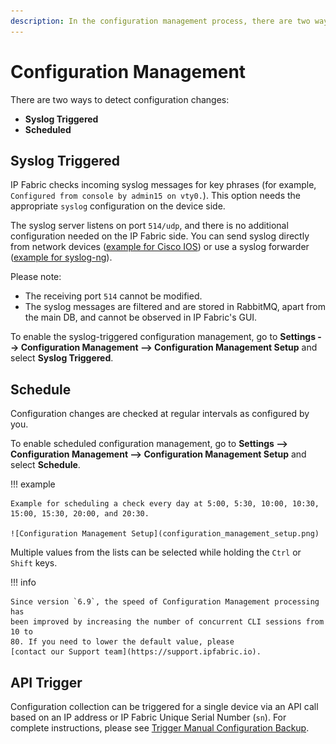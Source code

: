 ```yaml
---
description: In the configuration management process, there are two ways to detect configuration changes.
---
```


# Configuration Management

There are two ways to detect configuration changes:

- **Syslog Triggered**
- **Scheduled**

## Syslog Triggered

IP Fabric checks incoming syslog messages for key phrases (for example, `Configured from console by admin15 on vty0.`). This option needs the appropriate `syslog` configuration on the device side.

The syslog server listens on port `514/udp`, and there is no additional configuration needed on the IP Fabric side. You can send syslog directly from network devices ([example for Cisco IOS](https://community.cisco.com/t5/network-architecture-documents/how-to-configure-logging-in-cisco-ios/tac-p/3132436))
or use a syslog forwarder ([example for syslog-ng](https://support.symantec.com/en_US/article.TECH92854.html)).

Please note:

- The receiving port `514` cannot be modified.
- The syslog messages are filtered and are stored in RabbitMQ, apart from the main DB, and cannot be observed in IP Fabric's GUI.

To enable the syslog-triggered configuration management, go to **Settings --> Configuration Management --> Configuration Management Setup** and select **Syslog Triggered**.

## Schedule

Configuration changes are checked at regular intervals as configured by you.

To enable scheduled configuration management, go to **Settings --> Configuration Management --> Configuration Management Setup** and select **Schedule**.

!!! example

    Example for scheduling a check every day at 5:00, 5:30, 10:00, 10:30, 15:00, 15:30, 20:00, and 20:30.

    ![Configuration Management Setup](configuration_management_setup.png)

Multiple values from the lists can be selected while holding the `Ctrl` or `Shift` keys.

!!! info

    Since version `6.9`, the speed of Configuration Management processing has
    been improved by increasing the number of concurrent CLI sessions from 10 to 
    80. If you need to lower the default value, please
    [contact our Support team](https://support.ipfabric.io).

## API Trigger

Configuration collection can be triggered for a single device via an API call
based on an IP address or IP Fabric Unique Serial Number (`sn`). For complete
instructions, please see
[Trigger Manual Configuration Backup](../IP_Fabric_API/manual_config_backup.md).
